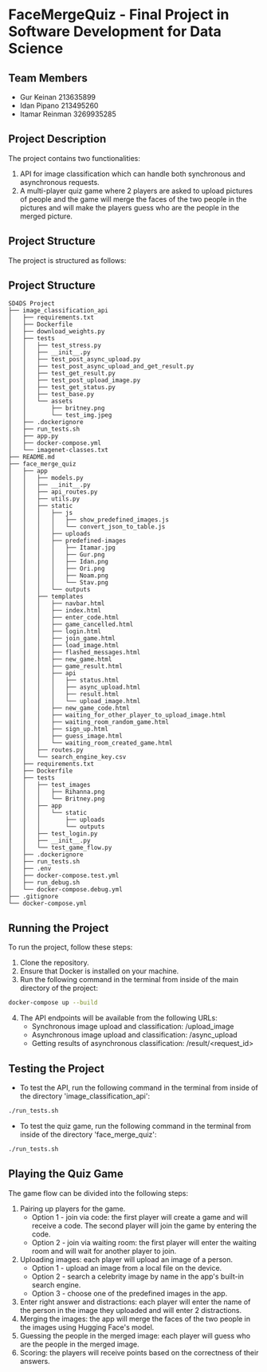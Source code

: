 # FaceMergeQuiz - Final Project in Software Development for Data Science
## Team Members
- Gur Keinan 213635899
- Idan Pipano 213495260
- Itamar Reinman 3269935285

## Project Description
The project contains two functionalities:
1. API for image classification which can handle both synchronous and asynchronous requests.
2. A multi-player quiz game where 2 players are asked to upload pictures of people and the game will merge the faces of the two people in the pictures and will make the players guess who are the people in the merged picture.

## Project Structure
The project is structured as follows:

## Project Structure

```
SD4DS Project
├── image_classification_api
│   ├── requirements.txt
│   ├── Dockerfile
│   ├── download_weights.py
│   ├── tests
│   │   ├── test_stress.py
│   │   ├── __init__.py
│   │   ├── test_post_async_upload.py
│   │   ├── test_post_async_upload_and_get_result.py
│   │   ├── test_get_result.py
│   │   ├── test_post_upload_image.py
│   │   ├── test_get_status.py
│   │   ├── test_base.py
│   │   └── assets
│   │       ├── britney.png
│   │       └── test_img.jpeg
│   ├── .dockerignore
│   ├── run_tests.sh
│   ├── app.py
│   ├── docker-compose.yml
│   └── imagenet-classes.txt
├── README.md
├── face_merge_quiz
│   ├── app
│   │   ├── models.py
│   │   ├── __init__.py
│   │   ├── api_routes.py
│   │   ├── utils.py
│   │   ├── static
│   │   │   ├── js
│   │   │   │   ├── show_predefined_images.js
│   │   │   │   └── convert_json_to_table.js
│   │   │   ├── uploads
│   │   │   ├── predefined-images
│   │   │   │   ├── Itamar.jpg
│   │   │   │   ├── Gur.png
│   │   │   │   ├── Idan.png
│   │   │   │   ├── Ori.png
│   │   │   │   ├── Noam.png
│   │   │   │   └── Stav.png
│   │   │   └── outputs
│   │   ├── templates
│   │   │   ├── navbar.html
│   │   │   ├── index.html
│   │   │   ├── enter_code.html
│   │   │   ├── game_cancelled.html
│   │   │   ├── login.html
│   │   │   ├── join_game.html
│   │   │   ├── load_image.html
│   │   │   ├── flashed_messages.html
│   │   │   ├── new_game.html
│   │   │   ├── game_result.html
│   │   │   ├── api
│   │   │   │   ├── status.html
│   │   │   │   ├── async_upload.html
│   │   │   │   ├── result.html
│   │   │   │   └── upload_image.html
│   │   │   ├── new_game_code.html
│   │   │   ├── waiting_for_other_player_to_upload_image.html
│   │   │   ├── waiting_room_random_game.html
│   │   │   ├── sign_up.html
│   │   │   ├── guess_image.html
│   │   │   └── waiting_room_created_game.html
│   │   ├── routes.py
│   │   └── search_engine_key.csv
│   ├── requirements.txt
│   ├── Dockerfile
│   ├── tests
│   │   ├── test_images
│   │   │   ├── Rihanna.png
│   │   │   └── Britney.png
│   │   ├── app
│   │   │   └── static
│   │   │       ├── uploads
│   │   │       └── outputs
│   │   ├── test_login.py
│   │   ├── __init__.py
│   │   └── test_game_flow.py
│   ├── .dockerignore
│   ├── run_tests.sh
│   ├── .env
│   ├── docker-compose.test.yml
│   ├── run_debug.sh
│   └── docker-compose.debug.yml
├── .gitignore
└── docker-compose.yml
```

## Running the Project
To run the project, follow these steps:
1. Clone the repository.
2. Ensure that Docker is installed on your machine.
3. Run the following command in the terminal from inside of the main directory of the project:
```bash
docker-compose up --build
```
4. The API endpoints will be available from the following URLs:
   - Synchronous image upload and classification: /upload_image
   - Asynchronous image upload and classification: /async_upload
   - Getting results of asynchronous classification: /result/<request_id>

## Testing the Project
- To test the API, run the following command in the terminal from inside of the directory 'image_classification_api':
```bash
./run_tests.sh
```
- To test the quiz game, run the following command in the terminal from inside of the directory 'face_merge_quiz':
```bash
./run_tests.sh
```

## Playing the Quiz Game
The game flow can be divided into the following steps:
1. Pairing up players for the game.
   - Option 1 - join via code: the first player will create a game and will receive a code. The second player will join the game by entering the code.
   - Option 2 - join via waiting room: the first player will enter the waiting room and will wait for another player to join.
2. Uploading images: each player will upload an image of a person.
   - Option 1 - upload an image from a local file on the device.
   - Option 2 - search a celebrity image by name in the app's built-in search engine.
   - Option 3 - choose one of the predefined images in the app.
3. Enter right answer and distractions: each player will enter the name of the person in the image they uploaded and will enter 2 distractions.
4. Merging the images: the app will merge the faces of the two people in the images using Hugging Face's model.
5. Guessing the people in the merged image: each player will guess who are the people in the merged image.
6. Scoring: the players will receive points based on the correctness of their answers.
